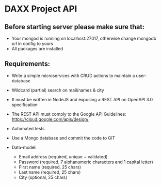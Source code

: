 # DAXX Project API


## Before starting server please make sure that:
* Your mongod is running on localhost:27017, otherwise change mongodb url in config to yours
* All packages are installed


## Requirements:
* Write a simple microservices with CRUD actions to maintain a user-database
* Wildcard (partial) search on mail/names & city
* It must be written in NodeJS and exposing a REST API on OpenAPI 3.0 specification
* The REST API must comply to the Google API Guidelines: https://cloud.google.com/apis/design/
* Automated tests
* Use a Mongo database and commit the code to GIT
* Data-model:

   - Email address (required, unique + validated)
   - Password (required, 7 alphanumeric characters and 1 capital letter)
   - First name (required, 25 chars)
   - Last name (required, 25 chars)
   - City (optional, 25 chars)
